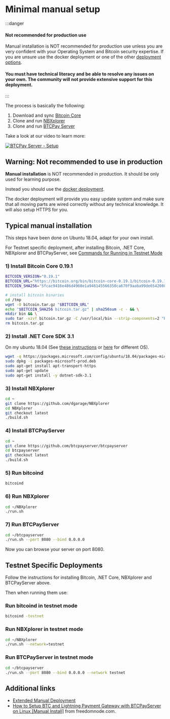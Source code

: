 # Minimal manual setup

:::danger
#### Not recommended for production use

Manual installation is NOT recommended for production use unless you are very confident with your Operating System and Bitcoin security expertise. If you are unsure use the docker deployment or one of the other [deployment options](./Deployment.md).

#### You must have technical literacy and be able to resolve any issues on your own. The community will not provide extensive support for this deployment.
:::

The process is basically the following:

1. Download and sync [Bitcoin Core](https://bitcoincore.org)
2. Clone and run [NBXplorer](https://github.com/dgarage/NBxplorer)
3. Clone and run [BTCPay Server](https://github.com/btcpayserver/btcpayserver)

Take a look at our video to learn more:

[![BTCPay Server - Setup](https://img.youtube.com/vi/Xo_vApXTZBU/mqdefault.jpg "BTCPay Server - Setup")](https://www.youtube.com/watch?v=Xo_vApXTZBU "BTCPay - Setup")

## Warning: Not recommended to use in production

**Manual installation** is NOT recommended in production. It should be only used for learning purpose.

Instead you should use the [docker deployment](https://github.com/btcpayserver/btcpayserver-docker).

The docker deployment will provide you easy update system and make sure that all moving parts are wired correctly without any technical knowledge. It will also setup HTTPS for you.

## Typical manual installation

This steps have been done on Ubuntu 18.04, adapt for your own install.

For Testnet specific deployment, after installing Bitcoin, .NET Core, NBXplorer and BTCPayServer, see [Commands for Running in Testnet Mode](#testnet-specific-deployments)

### 1) Install Bitcoin Core 0.19.1

```bash
BITCOIN_VERSION="0.19.1"
BITCOIN_URL="https://bitcoin.org/bin/bitcoin-core-0.19.1/bitcoin-0.19.1-x86_64-linux-gnu.tar.gz"
BITCOIN_SHA256="5fcac9416e486d4960e1a946145566350ca670f9aaba99de6542080851122e4c"

# install bitcoin binaries
cd /tmp
wget -O bitcoin.tar.gz "$BITCOIN_URL"
echo "$BITCOIN_SHA256 bitcoin.tar.gz" | sha256sum -c - && \
mkdir bin && \
sudo tar -xzvf bitcoin.tar.gz -C /usr/local/bin --strip-components=2 "bitcoin-$BITCOIN_VERSION/bin/bitcoin-cli" "bitcoin-$BITCOIN_VERSION/bin/bitcoind"
rm bitcoin.tar.gz
```

### 2) Install .NET Core SDK 3.1
On my ubuntu 18.04 (See [these instructions](https://docs.microsoft.com/en-us/dotnet/core/install/linux-package-manager-ubuntu-1804) or [here](https://dotnet.microsoft.com/download) for different OS).

```bash
wget -q https://packages.microsoft.com/config/ubuntu/18.04/packages-microsoft-prod.deb
sudo dpkg -i packages-microsoft-prod.deb
sudo apt-get install apt-transport-https
sudo apt-get update
sudo apt-get install -y dotnet-sdk-3.1
```

### 3) Install NBXplorer

```bash
cd ~
git clone https://github.com/dgarage/NBXplorer
cd NBXplorer
git checkout latest
./build.sh
```

### 4) Install BTCPayServer

```bash
cd ~
git clone https://github.com/btcpayserver/btcpayserver
cd btcpayserver
git checkout latest
./build.sh
```

### 5) Run bitcoind

```bash
bitcoind
```

### 6) Run NBXplorer

```bash
cd ~/NBXplorer
./run.sh
```

### 7) Run BTCPayServer

```bash
cd ~/btcpayserver
./run.sh --port 8080 --bind 0.0.0.0
```


Now you can browse your server on port 8080.

## Testnet Specific Deployments
Follow the instructions for installing Bitcoin, .NET Core, NBXplorer and BTCPayServer above.

Then when running them use:

### Run bitcoind in testnet mode

```bash
bitcoind -testnet 
```

### Run NBXplorer in testnet mode

```bash
cd ~/NBXplorer
./run.sh --network=testnet
```

### Run BTCPayServer in testnet mode

```bash
cd ~/btcpayserver
./run.sh --port 8080 --bind 0.0.0.0 --network testnet
```

## Additional links

* [Extended Manual Deployment](./ManualDeploymentExtended.md)
* [How to Setup BTC and Lightning Payment Gateway with BTCPayServer on Linux [Manual Install]](https://freedomnode.com/blog/114/how-to-setup-btc-and-lightning-payment-gateway-with-btcpayserver-on-linux-manual-install) from freedomnode.com.

